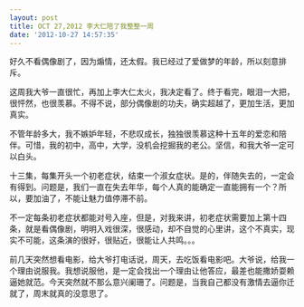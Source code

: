 ```yaml
---
layout: post
title: OCT 27,2012 李大仁陪了我整整一周
date: '2012-10-27 14:57:35'
---
```



好久不看偶像剧了，因为煽情，还太假。我已经过了爱做梦的年龄，所以刻意排斥。

这周我大爷一直很忙，再加上李大仁太火，我决定看了。终于看完，眼泪一大把，很怦然，也很羡慕。不得不说，部分偶像剧的功夫，确实超越了，更加生活，更加真实。

不管年龄多大，我不嫉妒年轻，不悲叹成长，独独很羡慕这种十五年的爱恋和陪伴。可惜，我的初中，高中，大学，没机会挖掘我的老公。坚信，和我大爷一定可以白头。

十三集，每集开头一个初老症状，结束一个淑女症状。是的，伴随失去的，一定会有得到。问题是，我们一直在失去年华，每个人真的能确定一直能拥有一个？所以，要加油了，不能让魅力值停滞不前。

不一定每条初老症状都能对号入座，但是，对我来讲，初老症状需要加上第十四条，就是看偶像剧，明明入戏很深，很感动，却不自觉的心里讲，这个不真实，现实不可能，这条演的很好，很贴近，很能让人共鸣。。。

前几天突然想看电影，给大爷打电话说，周天，去吃饭看电影吧。大爷说，给我一个理由说服我。我想说服他，是一定会找出一个理由让他答应，最差也能撒娇耍赖逼她就范。今天突然就不那么意兴阑珊了。问题是，当我自己都没有激情去逼你迁就了，周末就真的没意思了。


